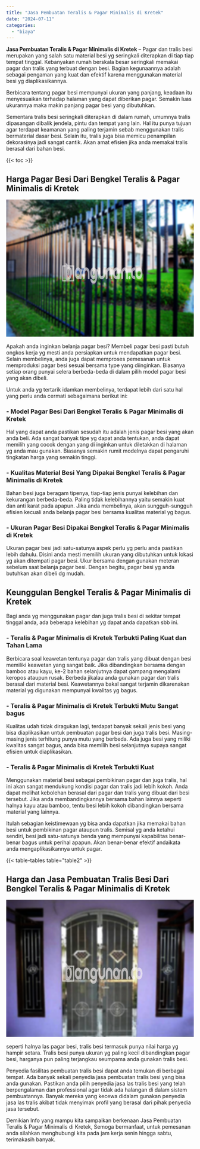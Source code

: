 ```yaml
---
title: "Jasa Pembuatan Teralis & Pagar Minimalis di Kretek"
date: "2024-07-11"
categories: 
  - "biaya"
---
```


**Jasa Pembuatan Teralis & Pagar Minimalis di Kretek** – Pagar dan tralis besi merupakan yang salah satu material besi yg seringkali diterapkan di tiap tiap tempat tinggal. Kebanyakan rumah berskala besar seringkali memakai pagar dan tralis yang terbuat dengan besi. Bagian kegunaannya adalah sebagai pengaman yang kuat dan efektif karena menggunakan material besi yg diaplikasikannya.

Berbicara tentang pagar besi mempunyai ukuran yang panjang, keadaan itu menyesuaikan terhadap halaman yang dapat diberikan pagar. Semakin luas ukurannya maka makin panjang pagar besi yang dibutuhkan.

Sementara tralis besi seringkali diterapkan di dalam rumah, umumnya tralis dipasangan dibalik jendela, pintu dan tempat yang lain. Hal itu punya tujuan agar terdapat keamanan yang paling terjamin sebab menggunakan tralis bermaterial dasar besi. Selain itu, tralis juga bisa memicu penampilan dekorasinya jadi sangat cantik. Akan amat efisien jika anda memakai tralis berasal dari bahan besi.

{{< toc >}}

## Harga Pagar Besi Dari Bengkel Teralis & Pagar Minimalis di Kretek

![Jasa Pembuatan Teralis & Pagar Minimalis di Kretek](/images/pagar-minimalis-murah-48.png)

Apakah anda inginkan belanja pagar besi? Membeli pagar besi pasti butuh ongkos kerja yg mesti anda persiapkan untuk mendapatkan pagar besi. Selain membelinya, anda juga dapat memproses pemesanan untuk memproduksi pagar besi sesuai bersama type yang diinginkan. Biasanya setiap orang punyai selera berbeda-beda di dalam pilih model pagar besi yang akan dibeli.

Untuk anda yg tertarik idamkan membelinya, terdapat lebih dari satu hal yang perlu anda cermati sebagaimana berikut ini:
### \- Model Pagar Besi Dari Bengkel Teralis & Pagar Minimalis di Kretek

Hal yang dapat anda pastikan sesudah itu adalah jenis pagar besi yang akan anda beli. Ada sangat banyak tipe yg dapat anda tentukan, anda dapat memilih yang cocok dengan yang di inginkan untuk diletakkan di halaman yg anda mau gunakan. Biasanya semakin rumit modelnya dapat pengaruhi tingkatan harga yang semakin tinggi.

### \- Kualitas Material Besi Yang Dipakai Bengkel Teralis & Pagar Minimalis di Kretek

Bahan besi juga beragam tipenya, tiap-tiap jenis punyai kelebihan dan kekurangan berbeda-beda. Paling tidak kelebihannya yaitu semakin kuat dan anti karat pada apapun. Jika anda membelinya, akan sungguh-sungguh efisien kecuali anda belanja pagar besi bersama kualitas material yg bagus.

### \- Ukuran Pagar Besi Dipakai Bengkel Teralis & Pagar Minimalis di Kretek

Ukuran pagar besi jadi satu-satunya aspek perlu yg perlu anda pastikan lebih dahulu. Disini anda mesti memilih ukuran yang dibutuhkan untuk lokasi yg akan ditempati pagar besi. Ukur bersama dengan gunakan meteran sebelum saat belanja pagar besi. Dengan begitu, pagar besi yg anda butuhkan akan dibeli dg mudah.

## Keunggulan Bengkel Teralis & Pagar Minimalis di Kretek

Bagi anda yg menggunakan pagar dan juga tralis besi di sekitar tempat tinggal anda, ada beberapa kelebihan yg dapat anda dapatkan sbb ini.

### \- Teralis & Pagar Minimalis di Kretek Terbukti Paling Kuat dan Tahan Lama

Berbicara soal keawetan tentunya pagar dan tralis yang dibuat dengan besi memiliki keawetan yang sangat baik. Jika dibandingkan bersama dengan bamboo atau kayu, ke-2 bahan selanjutnya dapat gampang mengalami keropos ataupun rusak. Berbeda jikalau anda gunakan pagar dan tralis berasal dari material besi. Keawetannya bakal sangat terjamin dikarenakan material yg digunakan mempunyai kwalitas yg bagus.

### \- Teralis & Pagar Minimalis di Kretek Terbukti Mutu Sangat bagus

Kualitas udah tidak diragukan lagi, terdapat banyak sekali jenis besi yang bisa diaplikasikan untuk pembuatan pagar besi dan juga tralis besi. Masing-masing jenis terhitung punya mutu yang berbeda. Ada juga besi yang miliki kwalitas sangat bagus, anda bisa memilih besi selanjutnya supaya sangat efisien untuk diaplikasikan.

### \- Teralis & Pagar Minimalis di Kretek Terbukti Kuat

Menggunakan material besi sebagai pembikinan pagar dan juga tralis, hal ini akan sangat mendukung kondisi pagar dan tralis jadi lebih kokoh. Anda dapat melihat kebolehan berasal dari pagar dan tralis yang dibuat dari besi tersebut. Jika anda membandingkannya bersama bahan lainnya seperti halnya kayu atau bamboo, tentu besi lebih kokoh dibandingkan bersama material yang lainnya.

Itulah sebagian keistimewaan yg bisa anda dapatkan jika memakai bahan besi untuk pembikinan pagar ataupun tralis. Semisal yg anda ketahui sendiri, besi jadi satu-satunya benda yang mempunyai kapabilitas benar-benar bagus untuk perihal apapun. Akan benar-benar efektif andaikata anda mengaplikasikannya untuk pagar.

{{< table-tables table="table2" >}}

## Harga dan Jasa Pembuatan Tralis Besi Dari Bengkel Teralis & Pagar Minimalis di Kretek

![Jasa Pembuatan Teralis & Pagar Minimalis di Kretek](/images/teralis-minimalis-murah-18.png)

seperti halnya las pagar besi, tralis besi termasuk punya nilai harga yg hampir setara. Tralis besi punya ukuran yg paling kecil dibandingkan pagar besi, harganya pun paling terjangkau seumpama anda gunakan tralis besi.

Penyedia fasilitas pembuatan tralis besi dapat anda temukan di berbagai tempat. Ada banyak sekali penyedia jasa pembuatan tralis besi yang bisa anda gunakan. Pastikan anda pilih penyedia jasa las tralis besi yang telah berpengalaman dan professional agar tidak ada halangan di dalam sistem pembuatannya. Banyak mereka yang kecewa didalam gunakan penyedia jasa las tralis akibat tidak menyimak profil yang berasal dari pihak penyedia jasa tersebut.

Demikian Info yang mampu kita sampaikan berkenaan Jasa Pembuatan Teralis & Pagar Minimalis di Kretek, Semoga bermanfaat, untuk pemesanan anda silahkan menghubungi kita pada jam kerja senin hingga sabtu, terimakasih banyak.
